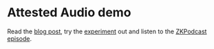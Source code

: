 # Attested Audio demo

Read the [blog post](https://medium.com/@danieldkang/fighting-ai-generated-audio-with-attested-microphones-and-zk-snarks-d6ea0fc296ac), try the [experiment](https://wav.zkpod.ai) out and listen to the [ZKPodcast episode](https://open.spotify.com/episode/2dIzPg3UnWlUxrQ9Y1T0Rr).